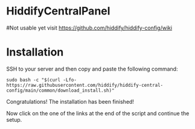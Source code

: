 # HiddifyCentralPanel

#Not usable yet visit https://github.com/hiddify/hiddify-config/wiki
# Installation

SSH to your server and then copy and paste the following command:

```
sudo bash -c "$(curl -Lfo- https://raw.githubusercontent.com/hiddify/hiddify-central-config/main/common/download_install.sh)"
```

Congratulations! The installation has been finished!

Now click on the one of the links at the end of the script and continue the setup.
